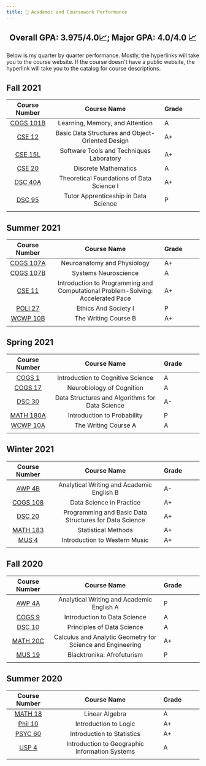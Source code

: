 ```yaml
---
title: 💯 Academic and Coursework Performance
---
```


<h2 align="center"> 
 Overall GPA: 3.975/4.0📈; Major GPA: 4.0/4.0 📈
</h2>

Below is my quarter by quarter performance. Mostly, the hyperlinks will take you to the course website. If the course doesn't have a public website, the hyperlink will take you to the catalog for course descriptions.

## Fall 2021

| Course Number      | Course Name | Grade     |
| :----:        |    :----:   |          :---- |
| [COGS 101B](https://catalog.ucsd.edu/courses/COGS.html) |Learning, Memory, and Attention|A|
| [CSE 12](https://catalog.ucsd.edu/courses/CSE.html) |Basic Data Structures and Object-Oriented Design|A+|
| [CSE 15L](https://catalog.ucsd.edu/courses/CSE.html) |Software Tools and Techniques Laboratory|A+|
| [CSE 20](https://discrete-math-for-cs.github.io/website/courseInfo.html) |Discrete Mathematics|A|
| [DSC 40A](https://dsc-courses.github.io/dsc40a-2021-fa/)|Theoretical Foundations of Data Science I|A+|
| [DSC 95](https://sites.google.com/ucsd.edu/dsc-95-fall-2021)|Tutor Apprenticeship in Data Science|P|
|<img width=200/>|<img width=800/>|<img width=200/>|

## Summer 2021

| Course Number      | Course Name | Grade     |
| :----:        |    :----:   |          :---- |
| [COGS 107A](https://catalog.ucsd.edu/courses/COGS.html) |Neuroanatomy and Physiology|A+|
| [COGS 107B](https://catalog.ucsd.edu/courses/COGS.html) |Systems Neuroscience|A|
| [CSE 11](https://catalog.ucsd.edu/courses/CSE.html) |Introduction to Programming and Computational Problem-Solving: Accelerated Pace|A+|
| [POLI 27](https://catalog.ucsd.edu/courses/POLI.html)|Ethics And Society I|P|
| [WCWP 10B](https://warren.ucsd.edu/warren-writing/wcwp-10b.html)|The Writing Course B|A+|
|<img width=200/>|<img width=800/>|<img width=200/>|

## Spring 2021

| Course Number      | Course Name | Grade     |
| :----:        |    :----:   |          :---- |
| [COGS 1](https://catalog.ucsd.edu/courses/COGS.html) |Introduction to Cognitive Science|A|
| [COGS 17](https://catalog.ucsd.edu/courses/COGS.html) |Neurobiology of Cognition|A|
| [DSC 30](https://catalog.ucsd.edu/courses/DSC.html)|Data Structures and Algorithms for Data Science|A-|
| [MATH 180A](https://catalog.ucsd.edu/courses/MATH.html)|Introduction to Probability|P|
| [WCWP 10A](https://warren.ucsd.edu/warren-writing/wcwp-10a.html)|The Writing Course A|A|
|<img width=200/>|<img width=800/>|<img width=200/>|

## Winter 2021

| Course Number      | Course Name | Grade     |
| :----:        |    :----:   |          :---- |
| [AWP 4B](https://awp.ucsd.edu/courses/index.html) |Analytical Writing and Academic English B|A-|
| [COGS 108](https://github.com/COGS108) |Data Science in Practice|A+|
| [DSC 20](https://catalog.ucsd.edu/courses/DSC.html)|Programming and Basic Data Structures for Data Science|A+|
| [MATH 183](https://catalog.ucsd.edu/courses/MATH.html)|Statistical Methods|A+|
| [MUS 4](https://catalog.ucsd.edu/courses/MUS.html)|Introduction to Western Music|A+|
|<img width=200/>|<img width=800/>|<img width=200/>|

## Fall 2020

| Course Number      | Course Name | Grade     |
| :----:        |    :----:   |          :---- |
| [AWP 4A](https://awp.ucsd.edu/courses/index.html) |Analytical Writing and Academic English A|P|
| [COGS 9](https://catalog.ucsd.edu/courses/COGS.html) |Introduction to Data Science|A|
| [DSC 10](https://dsc10.com/)|Principles of Data Science|A|
| [MATH 20C](https://catalog.ucsd.edu/courses/MATH.html)|Calculus and Analytic Geometry for Science and Engineering|A+|
| [MUS 19](https://catalog.ucsd.edu/courses/MUS.html)|Blacktronika: Afrofuturism|P|
|<img width=200/>|<img width=800/>|<img width=200/>|

## Summer 2020

| Course Number      | Course Name | Grade     |
| :----:        |    :----:   |          :---- |
| [MATH 18](https://sites.google.com/ucsd.edu/18s120/) |Linear Algebra|A|
| [Phil 10](https://catalog.ucsd.edu/courses/PHIL.html) |Introduction to Logic|A+|
| [PSYC 60](https://catalog.ucsd.edu/courses/PSYC.html) |Introduction to Statistics|A+|
| [USP 4](https://catalog.ucsd.edu/courses/USP.html?_ga=2.184039972.325452775.1639697820-1521863146.1618594289) |Introduction to Geographic Information Systems|A|
|<img width=200/>|<img width=800/>|<img width=200/>|
